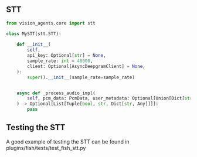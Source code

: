 ## STT

```python
from vision_agents.core import stt

class MySTT(stt.STT):
    
    def __init__(
        self,
        api_key: Optional[str] = None,
        sample_rate: int = 48000,
        client: Optional[AsyncDeepgramClient] = None,
    ):
        super().__init__(sample_rate=sample_rate)


    async def _process_audio_impl(
        self, pcm_data: PcmData, user_metadata: Optional[Union[Dict[str, Any], Participant]] = None
    ) -> Optional[List[Tuple[bool, str, Dict[str, Any]]]]:
        pass

```

## Testing the STT

A good example of testing the STT can be found in plugins/fish/tests/test_fish_stt.py